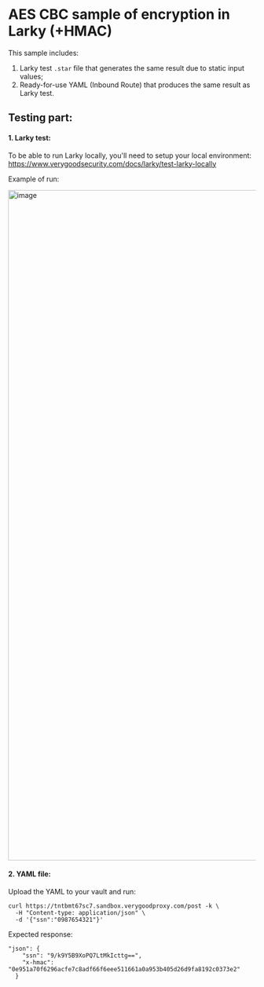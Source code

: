 # AES CBC sample of encryption in Larky (+HMAC)

This sample includes:
1. Larky test `.star` file that generates the same result due to static input values;
2. Ready-for-use YAML (Inbound Route) that produces the same result as Larky test.

## Testing part:

#### 1. Larky test:

To be able to run Larky locally, you'll need to setup your local environment:
https://www.verygoodsecurity.com/docs/larky/test-larky-locally

Example of run:

<img width="1366" alt="image" src="https://user-images.githubusercontent.com/78090218/190894314-c27f865e-ef12-4d29-a248-13a19a17cac9.png">

#### 2. YAML file:

Upload the YAML to your vault and run:
```
curl https://tntbmt67sc7.sandbox.verygoodproxy.com/post -k \
  -H "Content-type: application/json" \
  -d '{"ssn":"0987654321"}'
```

Expected response:
```
"json": {
    "ssn": "9/k9Y5B9XoPQ7LtMkIcttg==",
    "x-hmac": "0e951a70f6296acfe7c8adf66f6eee511661a0a953b405d26d9fa8192c0373e2"
  }
```
